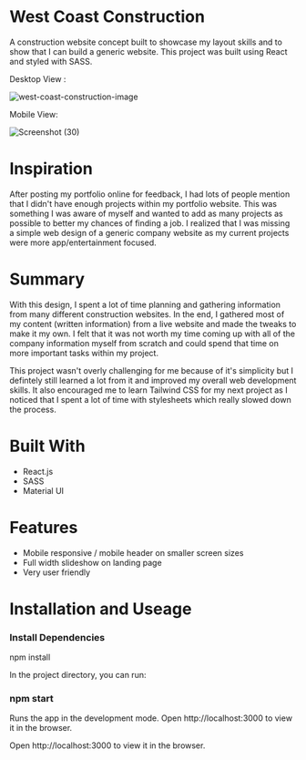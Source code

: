 <h1>West Coast Construction</h1>

A construction website concept built to showcase my layout skills and to show that I can build a generic website. This project was built using React and styled with SASS.

Desktop View : 

![west-coast-construction-image](https://user-images.githubusercontent.com/101522330/207731479-59fb7d92-c72f-4e7f-b6d1-f27bc440c750.png)

Mobile View: 

![Screenshot (30)](https://user-images.githubusercontent.com/101522330/201775959-a3eee7b0-273d-4c97-8690-9c57813a046f.png)

<h1>Inspiration</h1>

After posting my portfolio online for feedback, I had lots of people mention that I didn't have enough projects within my portfolio website.
This was something I was aware of myself and wanted to add as many projects as possible to better my chances of finding a job. I realized that I was missing a simple web design of a generic company website as my current projects were more app/entertainment focused.

<h1>Summary</h1>

With this design, I spent a lot of time planning and gathering information from many different construction websites. In the end, I gathered most of my content (written information) from a live website and made the tweaks to make it my own. I felt that it was not worth my time coming up with all of the company information myself from scratch and could spend that time on more important tasks within my project. 

This project wasn't overly challenging for me because of it's simplicity but I defintely still learned a lot from it and improved my overall web development skills.
It also encouraged me to learn Tailwind CSS for my next project as I noticed that I spent a lot of time with stylesheets which really slowed down the process.


<h1>Built With</h1>

- React.js
- SASS
- Material UI

<h1>Features</h1>

- Mobile responsive / mobile header on smaller screen sizes
- Full width slideshow on landing page
- Very user friendly

<h1>Installation and Useage</h1>

<h3>Install Dependencies</h3>

npm install

In the project directory, you can run:

<h3>npm start</h3>

Runs the app in the development mode.
Open http://localhost:3000 to view it in the browser.

Open http://localhost:3000 to view it in the browser.
